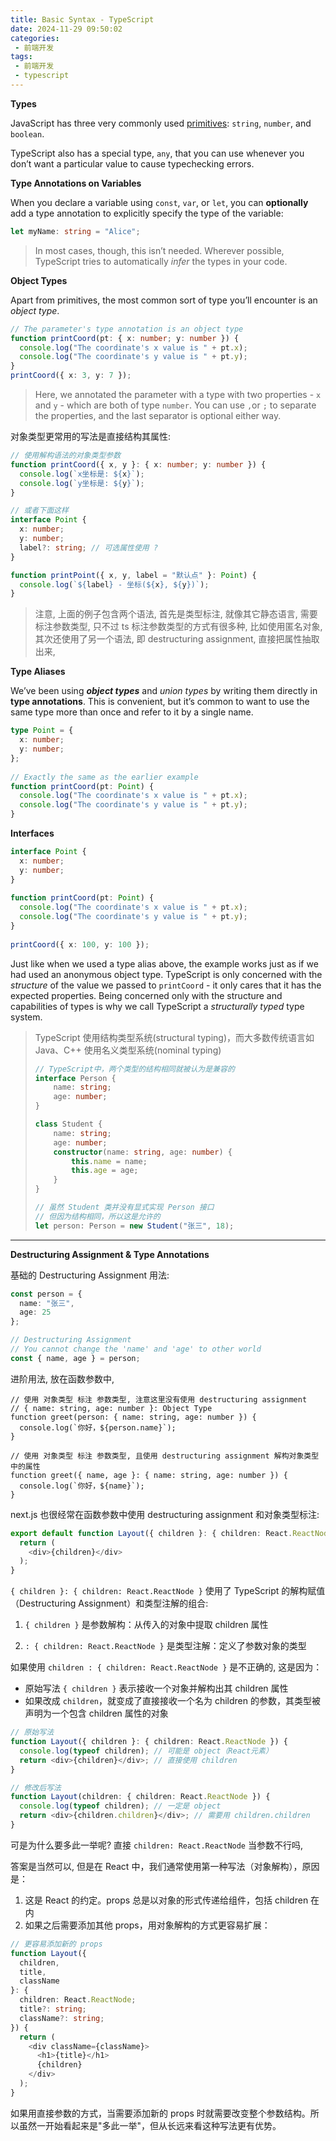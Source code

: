 ```yaml
---
title: Basic Syntax - TypeScript
date: 2024-11-29 09:50:02
categories:
 - 前端开发
tags:
 - 前端开发
 - typescript
---
```


**Types**

JavaScript has three very commonly used [primitives](https://developer.mozilla.org/en-US/docs/Glossary/Primitive): `string`, `number`, and `boolean`. 

TypeScript also has a special type, `any`, that you can use whenever you don’t want a particular value to cause typechecking errors.

**Type Annotations on Variables**

When you declare a variable using `const`, `var`, or `let`, you can **optionally** add a type annotation to explicitly specify the type of the variable:

```ts
let myName: string = "Alice";
```

> In most cases, though, this isn’t needed. Wherever possible, TypeScript tries to automatically *infer* the types in your code. 

**Object Types**

Apart from primitives, the most common sort of type you’ll encounter is an *object type*. 

```ts
// The parameter's type annotation is an object type
function printCoord(pt: { x: number; y: number }) {
  console.log("The coordinate's x value is " + pt.x);
  console.log("The coordinate's y value is " + pt.y);
}
printCoord({ x: 3, y: 7 });
```

> Here, we annotated the parameter with a type with two properties - `x` and `y` - which are both of type `number`. You can use `,`or `;` to separate the properties, and the last separator is optional either way.

对象类型更常用的写法是直接结构其属性:
```ts
// 使用解构语法的对象类型参数
function printCoord({ x, y }: { x: number; y: number }) {
  console.log(`x坐标是: ${x}`);
  console.log(`y坐标是: ${y}`);
}

// 或者下面这样
interface Point {
  x: number;
  y: number;
  label?: string; // 可选属性使用 ?
}

function printPoint({ x, y, label = "默认点" }: Point) {
  console.log(`${label} - 坐标(${x}, ${y})`);
}
```

> 注意, 上面的例子包含两个语法, 首先是类型标注, 就像其它静态语言, 需要标注参数类型, 只不过 ts 标注参数类型的方式有很多种, 比如使用匿名对象, 其次还使用了另一个语法, 即 destructuring assignment, 直接把属性抽取出来, 

**Type Aliases**

We’ve been using ***object types*** and *union types* by writing them directly in **type annotations**. This is convenient, but it’s common to want to use the same type more than once and refer to it by a single name.

```ts
type Point = {
  x: number;
  y: number;
};
 
// Exactly the same as the earlier example
function printCoord(pt: Point) {
  console.log("The coordinate's x value is " + pt.x);
  console.log("The coordinate's y value is " + pt.y);
}
```

**Interfaces**

```ts
interface Point {
  x: number;
  y: number;
}
 
function printCoord(pt: Point) {
  console.log("The coordinate's x value is " + pt.x);
  console.log("The coordinate's y value is " + pt.y);
}
 
printCoord({ x: 100, y: 100 });
```

Just like when we used a type alias above, the example works just as if we had used an anonymous object type. TypeScript is only concerned with the *structure* of the value we passed to `printCoord` - it only cares that it has the expected properties. Being concerned only with the structure and capabilities of types is why we call TypeScript a *structurally typed* type system.

> TypeScript 使用结构类型系统(structural typing)，而大多数传统语言如 Java、C++ 使用名义类型系统(nominal typing) 
>
> ```ts
> // TypeScript中，两个类型的结构相同就被认为是兼容的
> interface Person {
>     name: string;
>     age: number;
> }
> 
> class Student {
>     name: string;
>     age: number;
>     constructor(name: string, age: number) {
>         this.name = name;
>         this.age = age;
>     }
> }
> 
> // 虽然 Student 类并没有显式实现 Person 接口
> // 但因为结构相同，所以这是允许的
> let person: Person = new Student("张三", 18);
> ```

---

**Destructuring Assignment  & Type Annotations**

基础的 Destructuring Assignment 用法:

```ts
const person = {
  name: "张三",
  age: 25
};

// Destructuring Assignment
// You cannot change the 'name' and 'age' to other world
const { name, age } = person;
```
进阶用法, 放在函数参数中, 
```tsx
// 使用 对象类型 标注 参数类型, 注意这里没有使用 destructuring assignment
// { name: string, age: number }: Object Type
function greet(person: { name: string, age: number }) {
  console.log(`你好，${person.name}`);
}

// 使用 对象类型 标注 参数类型, 且使用 destructuring assignment 解构对象类型中的属性
function greet({ name, age }: { name: string, age: number }) {
  console.log(`你好，${name}`);
}
```

next.js 也很经常在函数参数中使用 destructuring assignment 和对象类型标注:

```ts
export default function Layout({ children }: { children: React.ReactNode }) {
  return (
    <div>{children}</div>
  );
}
```

`{ children }: { children: React.ReactNode }` 使用了 TypeScript 的解构赋值（Destructuring Assignment）和类型注解的组合:

1. `{ children }` 是参数解构：从传入的对象中提取 children 属性

2. `: { children: React.ReactNode }` 是类型注解：定义了参数对象的类型

如果使用 `children : { children: React.ReactNode }` 是不正确的, 这是因为：

- 原始写法 `{ children }` 表示接收一个对象并解构出其 children 属性
- 如果改成 `children`，就变成了直接接收一个名为 children 的参数，其类型被声明为一个包含 children 属性的对象

```ts
// 原始写法
function Layout({ children }: { children: React.ReactNode }) {
  console.log(typeof children); // 可能是 object（React元素）
  return <div>{children}</div>; // 直接使用 children
}

// 修改后写法
function Layout(children: { children: React.ReactNode }) {
  console.log(typeof children); // 一定是 object
  return <div>{children.children}</div>; // 需要用 children.children
}
```

可是为什么要多此一举呢? 直接 `children: React.ReactNode` 当参数不行吗, 

答案是当然可以, 但是在 React 中，我们通常使用第一种写法（对象解构），原因是：

1. 这是 React 的约定。props 总是以对象的形式传递给组件，包括 children 在内
2. 如果之后需要添加其他 props，用对象解构的方式更容易扩展：

```ts
// 更容易添加新的 props
function Layout({ 
  children,
  title,
  className 
}: { 
  children: React.ReactNode;
  title?: string;
  className?: string;
}) {
  return (
    <div className={className}>
      <h1>{title}</h1>
      {children}
    </div>
  );
}
```

如果用直接参数的方式，当需要添加新的 props 时就需要改变整个参数结构。所以虽然一开始看起来是"多此一举"，但从长远来看这种写法更有优势。

